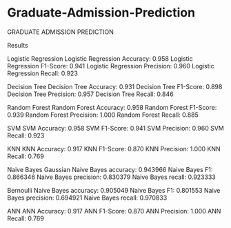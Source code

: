 # Graduate-Admission-Prediction

GRADUATE ADMISSION PREDICTION

Results


Logistic Regression
Logistic Regression Accuracy: 0.958
Logistic Regression F1-Score: 0.941
Logistic Regression Precision: 0.960
Logistic Regression Recall: 0.923


Decision Tree
Decision Tree Accuracy: 0.931
Decision Tree F1-Score: 0.898
Decision Tree Precision: 0.957
Decision Tree Recall: 0.846


Random Forest
Random Forest Accuracy: 0.958
Random Forest F1-Score: 0.939
Random Forest Precision: 1.000
Random Forest Recall: 0.885


SVM
SVM Accuracy: 0.958
SVM F1-Score: 0.941
SVM Precision: 0.960
SVM Recall: 0.923


KNN
KNN Accuracy: 0.917
KNN F1-Score: 0.870
KNN Precision: 1.000
KNN Recall: 0.769


Naive Bayes
Gaussian
Naive Bayes accuracy: 0.943966
Naive Bayes F1: 0.866346
Naive Bayes precision: 0.830379
Naive Bayes recall: 0.923333

Bernoulli
Naive Bayes accuracy: 0.905049
Naive Bayes F1: 0.801553
Naive Bayes precision: 0.694921
Naive Bayes recall: 0.970833


ANN
ANN Accuracy: 0.917
ANN F1-Score: 0.870
ANN Precision: 1.000
ANN Recall: 0.769

